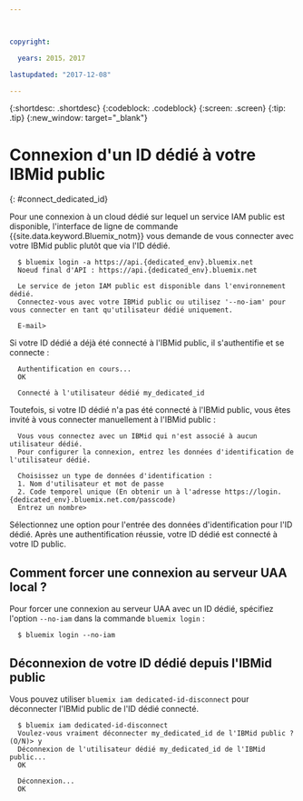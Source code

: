 ```yaml
---



copyright:

  years: 2015，2017

lastupdated: "2017-12-08"

---
```


{:shortdesc: .shortdesc}
{:codeblock: .codeblock}
{:screen: .screen}
{:tip: .tip}
{:new_window: target="_blank"}

# Connexion d'un ID dédié à votre IBMid public
{: #connect_dedicated_id}

Pour une connexion à un cloud dédié sur lequel un service IAM public est disponible, l'interface de ligne de commande {{site.data.keyword.Bluemix_notm}} vous demande de vous connecter avec votre IBMid public plutôt que via l'ID dédié.


```
  $ bluemix login -a https://api.{dedicated_env}.bluemix.net
  Noeud final d'API : https://api.{dedicated_env}.bluemix.net

  Le service de jeton IAM public est disponible dans l'environnement dédié.
  Connectez-vous avec votre IBMid public ou utilisez '--no-iam' pour vous connecter en tant qu'utilisateur dédié uniquement.

  E-mail>
```

Si votre ID dédié a déjà été connecté à l'IBMid public, il s'authentifie et se connecte :

```
  Authentification en cours...
  OK

  Connecté à l'utilisateur dédié my_dedicated_id
```

Toutefois, si votre ID dédié n'a pas été connecté à l'IBMid public, vous êtes invité à vous connecter manuellement à l'IBMid public :

```
  Vous vous connectez avec un IBMid qui n'est associé à aucun utilisateur dédié.
  Pour configurer la connexion, entrez les données d'identification de l'utilisateur dédié.

  Choisissez un type de données d'identification :
  1. Nom d'utilisateur et mot de passe
  2. Code temporel unique (En obtenir un à l'adresse https://login.{dedicated_env}.bluemix.net.com/passcode)
  Entrez un nombre>
```

Sélectionnez une option pour l'entrée des données d'identification pour l'ID dédié. Après une authentification réussie, votre ID dédié est connecté à votre ID public.

## Comment forcer une connexion au serveur UAA local ?

Pour forcer une connexion au serveur UAA avec un ID dédié, spécifiez l'option `--no-iam` dans la commande `bluemix login` :

```
  $ bluemix login --no-iam
```

## Déconnexion de votre ID dédié depuis l'IBMid public  

Vous pouvez utiliser `bluemix iam dedicated-id-disconnect` pour déconnecter l'IBMid public de l'ID dédié connecté.

```
  $ bluemix iam dedicated-id-disconnect
  Voulez-vous vraiment déconnecter my_dedicated_id de l'IBMid public ? (O/N)> y
  Déconnexion de l'utilisateur dédié my_dedicated_id de l'IBMid public...
  OK

  Déconnexion...
  OK
```

